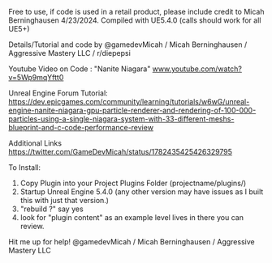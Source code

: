 Free to use, if code is used in a retail product, please include credit to Micah Berninghausen 4/23/2024.
Compiled with UE5.4.0 (calls should work for all UE5+)

Details/Tutorial and code by @gamedevMicah / Micah Berninghausen / Aggressive Mastery LLC / r/diepepsi 

Youtube Video on Code : "Nanite Niagara"
www.youtube.com/watch?v=5Wp9mqYftt0

Unreal Engine Forum Tutorial:
https://dev.epicgames.com/community/learning/tutorials/w6wG/unreal-engine-nanite-niagara-gpu-particle-renderer-and-rendering-of-100-000-particles-using-a-single-niagara-system-with-33-different-meshs-blueprint-and-c-code-performance-review

Additional Links
https://twitter.com/GameDevMicah/status/1782435425426329795

To Install:
1. Copy Plugin into your Project Plugins Folder (projectname/plugins/)
2. Startup Unreal Engine 5.4.0 (any other version may have issues as I built this with just that version.)
3. "rebuild ?" say yes
4. look for "plugin content" as an example level lives in there you can review. 

Hit me up for help! 
@gamedevMicah / Micah Berninghausen / Aggressive Mastery LLC 
